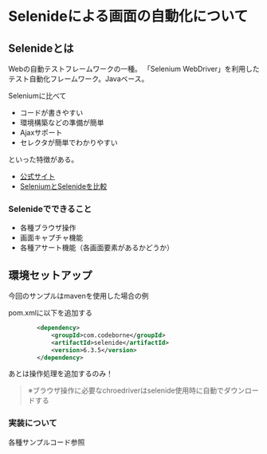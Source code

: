 # Selenideによる画面の自動化について

## Selenideとは
Webの自動テストフレームワークの一種。
「Selenium WebDriver」を利用したテスト自動化フレームワーク。Javaベース。

Seleniumに比べて
- コードが書きやすい
- 環境構築などの準備が簡単
- Ajaxサポート
- セレクタが簡単でわかりやすい

といった特徴がある。

- [公式サイト](https://selenide.org/)
- [SeleniumとSelenideを比較](SeleniumとSelenideを比較)

### Selenideでできること

- 各種ブラウザ操作
- 画面キャプチャ機能
- 各種アサート機能（各画面要素があるかどうか）

## 環境セットアップ
今回のサンプルはmavenを使用した場合の例

pom.xmlに以下を追加する
```xml
		<dependency>
			<groupId>com.codeborne</groupId>
			<artifactId>selenide</artifactId>
			<version>6.3.5</version>
		</dependency>
 ```
 
あとは操作処理を追加するのみ！

> ※ブラウザ操作に必要なchroedriverはselenide使用時に自動でダウンロードする

### 実装について
各種サンプルコード参照
